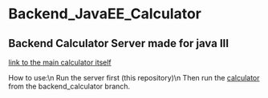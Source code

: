 # Backend_JavaEE_Calculator
## Backend Calculator Server made for java III

[link to the main calculator itself](https://github.com/TyroneV/Calculator/tree/backend_calculator) 

How to use:\n
 Run the server first (this repository)\n
 Then run the [calculator](https://github.com/TyroneV/Calculator/tree/backend_calculator) from the backend_calculator branch.
